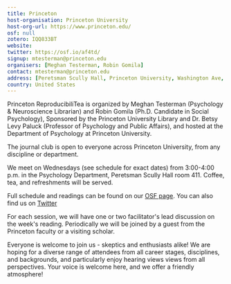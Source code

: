 ```yaml
---
title: Princeton
host-organisation: Princeton University 
host-org-url: https://www.princeton.edu/ 
osf: null
zotero: IQQ833BT
website: 
twitter: https://osf.io/af4td/
signup: mtesterman@princeton.edu
organisers: [Meghan Testerman, Robin Gomila]
contact: mtesterman@princeton.edu
address: [Peretsman Scully Hall, Princeton University, Washington Ave, 08544, Princeton, NJ, United States]
country: United States
---
```


Princeton ReproducibiliTea is organized by Meghan Testerman (Psychology & Neuroscience Librarian) and Robin Gomila (Ph.D. Candidate in Social Psychology), Sponsored by the Princeton University Library and Dr. Betsy Levy Paluck (Professor of Psychology and Public Affairs), and hosted at the Department of Psychology at Princeton University. 

The journal club is open to everyone across Princeton University, from any discipline or department.

We meet on Wednesdays (see schedule for exact dates) from 3:00-4:00 p.m. in the Psychology Department, Peretsman Scully Hall room 411. Coffee, tea, and refreshments will be served.

Full schedule and readings can be found on our [OSF page](https://osf.io/af4td/).
You can also find us on [Twitter](https://twitter.com/Princeton_Tea)

For each session, we will have one or two facilitator's lead discussion on the week's reading. Periodically we will be joined by a guest from the Princeton faculty or a visiting scholar. 

Everyone is welcome to join us - skeptics and enthusiasts alike!
We are hoping for a diverse range of attendees from all career stages, disciplines, and backgrounds, and particularly enjoy hearing views views from all perspectives.
Your voice is welcome here, and we offer a friendly atmosphere!
